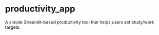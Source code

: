# productivity_app
A simple Streamlit-based productivity tool that helps users set study/work targets.
